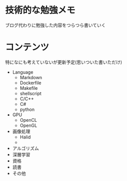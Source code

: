 # 技術的な勉強メモ
ブログ代わりに勉強した内容をつらつら書いていく

# コンテンツ
特になにも考えていないが更新予定(思いついた書いただけ)

- Language
  - Markdown
  - Dockerfile
  - Makefile
  - shellscript
  - C/C++
  - C#
  - python
- GPU
  - OpenCL
  - OpenGL
- 画像処理
  - Halid
  - 
- アルゴリズム
- 深層学習
- 資格
- 読書
- その他